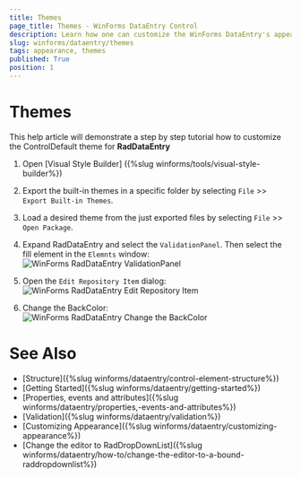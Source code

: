 ```yaml
---
title: Themes
page_title: Themes - WinForms DataEntry Control
description: Learn how one can customize the WinForms DataEntry's appearance in Visual Style Builder.
slug: winforms/dataentry/themes
tags: appearance, themes
published: True
position: 1
---
```


# Themes

This help article will demonstrate a step by step tutorial how to customize the ControlDefault theme for __RadDataEntry__

1. Open [Visual Style Builder] ({%slug winforms/tools/visual-style-builder%})
2. Export the built-in themes in a specific folder by selecting `File` >> `Export Built-in Themes`.
3. Load a desired theme from the just exported files by selecting `File` >> `Open Package`.
4. Expand RadDataEntry and select the `ValidationPanel`. Then select the fill element in the `Elemnts` window:
    ![WinForms RadDataEntry ValidationPanel](images/dataentry-themes001.png)

5. Open the `Edit Repository Item` dialog:
   ![WinForms RadDataEntry Edit Repository Item](images/dataentry-themes002.png)

6. Change the BackColor:
   ![WinForms RadDataEntry Change the BackColor](images/dataentry-themes003.png)

# See Also

 * [Structure]({%slug  winforms/dataentry/control-element-structure%})
 * [Getting Started]({%slug  winforms/dataentry/getting-started%})
 * [Properties, events and attributes]({%slug  winforms/dataentry/properties,-events-and-attributes%})
 * [Validation]({%slug winforms/dataentry/validation%})
 * [Customizing Appearance]({%slug winforms/dataentry/customizing-appearance%})
 * [Change the editor to RadDropDownList]({%slug  winforms/dataentry/how-to/change-the-editor-to-a-bound-raddropdownlist%})

